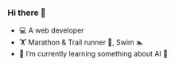 ### Hi there 👋

- 💻 A web developer
- 🏋️ Marathon & Trail runner 🏃, Swim 🏊
- 🌱 I’m currently learning something about AI 🤖️

<!--
**genffy/genffy** is a ✨ _special_ ✨ repository because its `README.md` (this file) appears on your GitHub profile.

Here are some ideas to get you started:

- 🔭 I’m currently working on ...
- 🌱 I’m currently learning ...
- 👯 I’m looking to collaborate on ...
- 🤔 I’m looking for help with ...
- 💬 Ask me about ...
- 📫 How to reach me: ...
- 😄 Pronouns: ...
- ⚡ Fun fact: ...
-->
